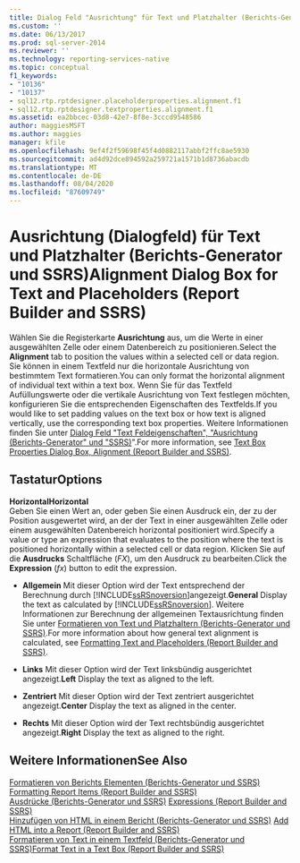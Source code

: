 ```yaml
---
title: Dialog Feld "Ausrichtung" für Text und Platzhalter (Berichts-Generator und SSRS) | Microsoft-Dokumentation
ms.custom: ''
ms.date: 06/13/2017
ms.prod: sql-server-2014
ms.reviewer: ''
ms.technology: reporting-services-native
ms.topic: conceptual
f1_keywords:
- "10136"
- "10137"
- sql12.rtp.rptdesigner.placeholderproperties.alignment.f1
- sql12.rtp.rptdesigner.textproperties.alignment.f1
ms.assetid: ea2bbcec-03d8-42e7-8f8e-3cccd9548586
author: maggiesMSFT
ms.author: maggies
manager: kfile
ms.openlocfilehash: 9ef4f2f59698f45f4d0882117abbf2ffc8ae5930
ms.sourcegitcommit: ad4d92dce894592a259721a1571b1d8736abacdb
ms.translationtype: MT
ms.contentlocale: de-DE
ms.lasthandoff: 08/04/2020
ms.locfileid: "87609749"
---
```

# <a name="alignment-dialog-box-for-text-and-placeholders-report-builder-and-ssrs"></a><span data-ttu-id="fd30c-102">Ausrichtung (Dialogfeld) für Text und Platzhalter (Berichts-Generator und SSRS)</span><span class="sxs-lookup"><span data-stu-id="fd30c-102">Alignment Dialog Box for Text and Placeholders (Report Builder and SSRS)</span></span>
  <span data-ttu-id="fd30c-103">Wählen Sie die Registerkarte **Ausrichtung** aus, um die Werte in einer ausgewählten Zelle oder einem Datenbereich zu positionieren.</span><span class="sxs-lookup"><span data-stu-id="fd30c-103">Select the **Alignment** tab to position the values within a selected cell or data region.</span></span> <span data-ttu-id="fd30c-104">Sie können in einem Textfeld nur die horizontale Ausrichtung von bestimmtem Text formatieren.</span><span class="sxs-lookup"><span data-stu-id="fd30c-104">You can only format the horizontal alignment of individual text within a text box.</span></span> <span data-ttu-id="fd30c-105">Wenn Sie für das Textfeld Aufüllungswerte oder die vertikale Ausrichtung von Text festlegen möchten, konfigurieren Sie die entsprechenden Eigenschaften des Textfelds.</span><span class="sxs-lookup"><span data-stu-id="fd30c-105">If you would like to set padding values on the text box or how text is aligned vertically, use the corresponding text box properties.</span></span> <span data-ttu-id="fd30c-106">Weitere Informationen finden Sie unter [Dialog Feld "Text Feldeigenschaften", "Ausrichtung &#40;Berichts-Generator" und "SSRS&#41;](../../2014/reporting-services/text-box-properties-dialog-box-alignment-report-builder-and-ssrs.md)".</span><span class="sxs-lookup"><span data-stu-id="fd30c-106">For more information, see [Text Box Properties Dialog Box, Alignment &#40;Report Builder and SSRS&#41;](../../2014/reporting-services/text-box-properties-dialog-box-alignment-report-builder-and-ssrs.md).</span></span>  
  
## <a name="options"></a><span data-ttu-id="fd30c-107">Tastatur</span><span class="sxs-lookup"><span data-stu-id="fd30c-107">Options</span></span>  
 <span data-ttu-id="fd30c-108">**Horizontal**</span><span class="sxs-lookup"><span data-stu-id="fd30c-108">**Horizontal**</span></span>  
 <span data-ttu-id="fd30c-109">Geben Sie einen Wert an, oder geben Sie einen Ausdruck ein, der zu der Position ausgewertet wird, an der der Text in einer ausgewählten Zelle oder einem ausgewählten Datenbereich horizontal positioniert wird.</span><span class="sxs-lookup"><span data-stu-id="fd30c-109">Specify a value or type an expression that evaluates to the position where the text is positioned horizontally within a selected cell or data region.</span></span> <span data-ttu-id="fd30c-110">Klicken Sie auf die **Ausdrucks** Schaltfläche (*FX*), um den Ausdruck zu bearbeiten.</span><span class="sxs-lookup"><span data-stu-id="fd30c-110">Click the **Expression** (*fx*) button to edit the expression.</span></span>  
  
-   <span data-ttu-id="fd30c-111">**Allgemein** Mit dieser Option wird der Text entsprechend der Berechnung durch [!INCLUDE[ssRSnoversion](../includes/ssrsnoversion-md.md)]angezeigt.</span><span class="sxs-lookup"><span data-stu-id="fd30c-111">**General** Display the text as calculated by [!INCLUDE[ssRSnoversion](../includes/ssrsnoversion-md.md)].</span></span> <span data-ttu-id="fd30c-112">Weitere Informationen zur Berechnung der allgemeinen Textausrichtung finden Sie unter [Formatieren von Text und Platzhaltern &#40;Berichts-Generator und SSRS&#41;](report-design/formatting-text-and-placeholders-report-builder-and-ssrs.md).</span><span class="sxs-lookup"><span data-stu-id="fd30c-112">For more information about how general text alignment is calculated, see [Formatting Text and Placeholders &#40;Report Builder and SSRS&#41;](report-design/formatting-text-and-placeholders-report-builder-and-ssrs.md).</span></span>  
  
-   <span data-ttu-id="fd30c-113">**Links** Mit dieser Option wird der Text linksbündig ausgerichtet angezeigt.</span><span class="sxs-lookup"><span data-stu-id="fd30c-113">**Left** Display the text as aligned to the left.</span></span>  
  
-   <span data-ttu-id="fd30c-114">**Zentriert** Mit dieser Option wird der Text zentriert ausgerichtet angezeigt.</span><span class="sxs-lookup"><span data-stu-id="fd30c-114">**Center** Display the text as aligned in the center.</span></span>  
  
-   <span data-ttu-id="fd30c-115">**Rechts** Mit dieser Option wird der Text rechtsbündig ausgerichtet angezeigt.</span><span class="sxs-lookup"><span data-stu-id="fd30c-115">**Right** Display the text as aligned to the right.</span></span>  
  
## <a name="see-also"></a><span data-ttu-id="fd30c-116">Weitere Informationen</span><span class="sxs-lookup"><span data-stu-id="fd30c-116">See Also</span></span>  
 <span data-ttu-id="fd30c-117">[Formatieren von Berichts Elementen &#40;Berichts-Generator und SSRS&#41;](report-design/formatting-report-items-report-builder-and-ssrs.md) </span><span class="sxs-lookup"><span data-stu-id="fd30c-117">[Formatting Report Items &#40;Report Builder and SSRS&#41;](report-design/formatting-report-items-report-builder-and-ssrs.md) </span></span>  
 <span data-ttu-id="fd30c-118">[Ausdrücke &#40;Berichts-Generator und SSRS&#41;](report-design/expressions-report-builder-and-ssrs.md) </span><span class="sxs-lookup"><span data-stu-id="fd30c-118">[Expressions &#40;Report Builder and SSRS&#41;](report-design/expressions-report-builder-and-ssrs.md) </span></span>  
 <span data-ttu-id="fd30c-119">[Hinzufügen von HTML in einem Bericht &#40;Berichts-Generator und SSRS&#41;](report-design/add-html-into-a-report-report-builder-and-ssrs.md) </span><span class="sxs-lookup"><span data-stu-id="fd30c-119">[Add HTML into a Report &#40;Report Builder and SSRS&#41;](report-design/add-html-into-a-report-report-builder-and-ssrs.md) </span></span>  
 [<span data-ttu-id="fd30c-120">Formatieren von Text in einem Textfeld (Berichts-Generator und SSRS)</span><span class="sxs-lookup"><span data-stu-id="fd30c-120">Format Text in a Text Box &#40;Report Builder and SSRS&#41;</span></span>](report-design/format-text-in-a-text-box-report-builder-and-ssrs.md)  
  
  
